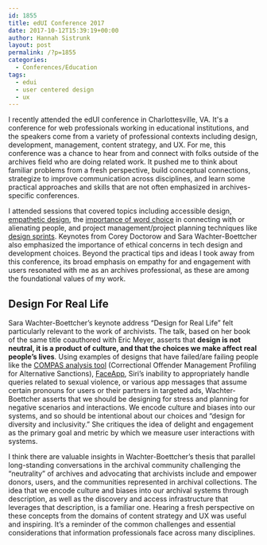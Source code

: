 ```yaml
---
id: 1855
title: edUI Conference 2017
date: 2017-10-12T15:39:19+00:00
author: Hannah Sistrunk
layout: post
permalink: /?p=1855
categories:
  - Conferences/Education
tags:
  - edui
  - user centered design
  - ux
---
```

I recently attended the edUI conference in Charlottesville, VA. It's a conference for web professionals working in educational institutions, and the speakers come from a variety of professional contexts including design, development, management, content strategy, and UX. For me, this conference was a chance to hear from and connect with folks outside of the archives field who are doing related work. It pushed me to think about familiar problems from a fresh perspective, build conceptual connections, strategize to improve communication across disciplines, and learn some practical approaches and skills that are not often emphasized in archives-specific conferences.

<!--more-->

I attended sessions that covered topics including accessible design, [empathetic design](http://eduiconf.org/sessions/empathetic-design/), the [importance of word choice](http://eduiconf.org/sessions/giving-words-the-attention-they-deserve/) in connecting with or alienating people, and project management/project planning techniques like [design sprints](http://eduiconf.org/sessions/design-sprints/). Keynotes from Corey Doctorow and Sara Wachter-Boettcher also emphasized the importance of ethical concerns in tech design and development choices. Beyond the practical tips and ideas I took away from this conference, its broad emphasis on empathy for and engagement with users resonated with me as an archives professional, as these are among the foundational values of my work.

## Design For Real Life

Sara Wachter-Boettcher’s keynote address “Design for Real Life” felt particularly relevant to the work of archivists. The talk, based on her book of the same title coauthored with Eric Meyer, asserts that **design is not neutral, it is a product of culture, and that the choices we make affect real people’s lives**. Using examples of designs that have failed/are failing people like the [COMPAS analysis tool](https://www.propublica.org/article/how-we-analyzed-the-compas-recidivism-algorithm) (Correctional Offender Management Profiling for Alternative Sanctions), [FaceApp](https://www.theguardian.com/technology/2017/apr/25/faceapp-apologises-for-racist-filter-which-lightens-users-skintone), Siri’s inability to appropriately handle queries related to sexual violence, or various app messages that assume certain pronouns for users or their partners in targeted ads, Wachter-Boettcher asserts that we should be designing for stress and planning for negative scenarios and interactions. We encode culture and biases into our systems, and so should be intentional about our choices and “design for diversity and inclusivity.” She critiques the idea of delight and engagement as the primary goal and metric by which we measure user interactions with systems.

I think there are valuable insights in Wachter-Boettcher’s thesis that parallel long-standing conversations in the archival community challenging the “neutrality” of archives and advocating that archivists include and empower donors, users, and the communities represented in archival collections. The idea that we encode culture and biases into our archival systems through description, as well as the discovery and access infrastructure that leverages that description, is a familiar one. Hearing a fresh perspective on these concepts from the domains of content strategy and UX was useful and inspiring. It’s a reminder of the common challenges and essential considerations that information professionals face across many disciplines.

